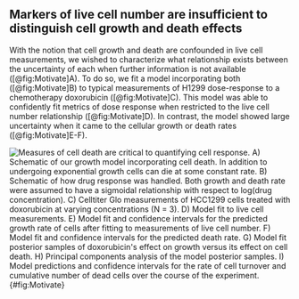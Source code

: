 ## Markers of live cell number are insufficient to distinguish cell growth and death effects

With the notion that cell growth and death are confounded in live cell measurements, we wished to characterize what relationship exists between the uncertainty of each when further information is not available ([@fig:Motivate]A). To do so, we fit a model incorporating both ([@fig:Motivate]B) to typical measurements of H1299 dose-response to a chemotherapy doxorubicin ([@fig:Motivate]C). This model was able to confidently fit metrics of dose response when restricted to the live cell number relationship ([@fig:Motivate]D). In contrast, the model showed large uncertainty when it came to the cellular growth or death rates ([@fig:Motivate]E-F).





![**Measures of cell death are critical to quantifying cell response.** A) Schematic of our growth model incorporating cell death. In addition to undergoing exponential growth cells can die at some constant rate. B) Schematic of how drug response was handled. Both growth and death rate were assumed to have a sigmoidal relationship with respect to log(drug concentration). C) Celltiter Glo measurements of HCC1299 cells treated with doxorubicin at varying concentrations (N = 3). D) Model fit to live cell measurements. E) Model fit and confidence intervals for the predicted growth rate of cells after fitting to measurements of live cell number. F) Model fit and confidence intervals for the predicted death rate. G) Model fit posterior samples of doxorubicin's effect on growth versus its effect on cell death. H) Principal components analysis of the model posterior samples. I) Model predictions and confidence intervals for the rate of cell turnover and cumulative number of dead cells over the course of the experiment.](./Figures/Figure1.svg){#fig:Motivate}